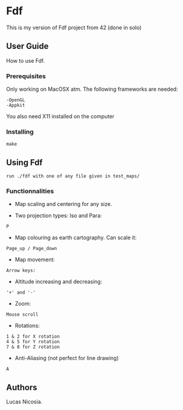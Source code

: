 # Fdf

This is my version of Fdf project from 42 (done in solo)

## User Guide
	
How to use Fdf.

### Prerequisites
	
Only working on MacOSX atm. The following frameworks are needed:
```
-OpenGL
-Appkit
```

You also need X11 installed on the computer

### Installing
		
```
make
```

## Using Fdf
		
```
run ./fdf with one of any file given in test_maps/
```

### Functionnalities
		
* Map scaling and centering for any size.

* Two projection types: Iso and Para:
```
P
```

* Map colouring as earth cartography. Can scale it:
```
Page_up / Page_down
```

* Map movement:
```
Arrow keys:
```

* Altitude increasing and decreasing:
```
'+' and '-'
```

* Zoom:
```
Mouse scroll
```

* Rotations:
```
1 & 2 for X rotation
4 & 5 for Y rotation
7 & 8 for Z rotation
```

* Anti-Aliasing (not perfect for line drawing)
```
A
```

## Authors
		
Lucas Nicosia.
